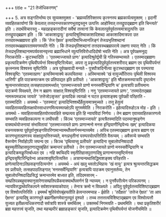 +++
title = "21 तेजोधिकरणम्"

+++
5. अत्र सङ्गतिर्भाष्य एव सुव्यक्तमुक्ता - 'ब्रह्मव्यतिरिक्तस्य कृत्स्नस्य ब्रह्मकार्यत्वमुक्तम् । इदानीं व्यवहितकार्याणां किं केवलात् तत्तदनन्तरकारणभूताद्वस्तुन उत्पत्तिः आहोस्वित् तत्तद्रूपाद्ब्रह्मण इति चिन्त्यते' इति । तदर्थविचारस्तु - महदहङ्कारादीनां सर्वेषां तत्त्वानां किं केवलात्पूर्वपूर्वतत्त्वमात्रादुत्पत्तिः उत तत्तद्रूपाद्ब्रह्मण इति । किं 'आकाशाद्वायुः' इत्यादिश्रुतिष्वाकाशादिशब्दा आकाशादिमात्रपरा उत तत्तदवस्थब्रह्मपरा इति । किं 'तेज ऐक्षत' इत्यादिष्वभिध्यानलिङ्गं तेजःप्रभृतिशब्दानां तत्तदवस्थब्रह्मपरतामवगमयति नेति । किं तेजःप्रभृतिशब्दानां तत्तदवस्थब्रह्मपरत्वे लक्षणा स्यात् नेति । किं तेजःप्रभृतिशब्दानामपर्यवसानवृत्त्या ब्रह्माभिधाने व्युत्पत्तिविरोधादिदोषो भवति नेति । अत्र पूर्वपक्षमनूद्य निराकरोति - कूटस्थादिति । 'एतस्माज्जायते प्राणः' इत्यादिश्रुतेर्द्वयी हि गतिस्सम्भाव्यते । एतस्माद्ब्रह्मणः प्रकृत्यादिक्रमेण पृथिवीपर्यन्तं विश्वसृष्टिरित्येका, अपरा तु प्रकृत्यादिपूर्वपूर्वतत्त्वशरीराद् ब्रह्मण एव पृथिवीपर्यन्तं कृत्स्नस्य विश्वस्य सृष्टिरिति । अत्र पूर्वपक्षवादी मन्यते - पुत्रपौत्रादिनीत्या कूटस्थाद्ब्रह्मण एव परम्परया विश्वसृष्टिः 'एतस्मात्प्राणः' इत्यस्मिन्वाक्ये कल्पयितव्या । अस्मिन्वाक्ये 'खं वायुर्ज्योतिरापः पृथिवी विश्वस्य धारिणी' इति पाठक्रमात्क्रम एव प्रतिपाद्यत इति प्रतीयते । 'आकाशाद्वायुः' इति श्रौतक्रमस्यात्रापि दृष्टत्वेन श्रुत्यन्तरसंवादात् तत्सहपाठसामर्थ्यात् 'एतस्माज्जायते प्राणो मनस्सर्वेन्द्रियाणि च' इत्यत्रापि प्रतीयमानः पाठक्रमो विवक्ष्यते, तेन न ब्रह्मणः साक्षात् विश्वसृष्टिरिति । ननु 'एतस्माज्जायते प्राणः', 'तस्मादेतद्ब्रह्म नामरूपमन्नञ्च जायते' 'तत्तेजोऽसृजत' इत्यादिकं त्वत्पक्षे न घटत इत्याशङ्क्य पूर्वपक्षी परिहरति - एतस्मादिति । अयमर्थः - 'एतस्मात्' इत्यादिभिश्शब्दैर्हेतुत्वमात्रमुच्यते । तत्तु हेतुत्वं व्यवहिताव्यवहितपक्षयोस्साधारणमित्यस्मत्पक्षेऽपि सुगममेवेति । निराकरोति - इहेत्यादिरूहोऽत्र मोह - इति । अयमर्थः - व्यवहिताव्यवहितयोरव्यवहिते सम्प्रत्यय इति हि न्यायविदां निर्णयः । तेन ब्रह्मण एवाव्यवहितकारणत्वे सम्भवति व्यवहितकल्पना न लघीयसी । किंञ्च 'एतस्माज्जायते' इत्यत्रैतस्मादिति पदस्यानुषङ्गेण वाक्यार्थयोजनायां संभावितायां 'एतस्माज्जायते प्राणः प्राणान्मनो मनस इन्द्रियाणीन्द्रियेभ्यः खम्' इत्यादिकया वचनव्यक्त्या पूर्वपूर्वानुषङ्गविपरिणामाभ्यामर्थोपवर्णनमन्याय्यमेव । अपिच एतस्माद्ब्रह्मण इत्यत्र ब्रह्मण एव कारणभूतात्प्राणस्य साक्षादुत्पत्तिरुच्यते, मनःप्रभृतीनां परम्परयोत्पत्तिरिति वैरूप्यम् । अवैरूप्ये सम्भवति वैरूप्येण निर्वाहोऽपि जघन्य एव । किञ्च 'पृथिव्यप्सु प्रलीयते' इत्यादिना सुबालोपनिषादादौ बहुस्मृतीतिहासपुराणाद्युपबृंहितं क्रमान्तरं प्रतीयते । तेन एतस्माज्जायते प्राणो मनस्सर्वेन्द्रियाणि च इत्यादिक्रमकॢप्तिर्बाध्यत एव । नहि क्वचिदपि स्मृतीतिहासपुराणादिषु प्राणान्मनस्सृष्टिर्मनस इन्द्रियसृष्टिरिन्द्रियेभ्य आकाशसृष्टिरित्यस्ति । अत्राप्यन्यथासिद्धिमाशङ्क्य परिहरति - प्राणेत्यादिनाऽतिप्रसङ्गादित्यन्तेन । अयमर्थः - अयं खलु भवतोऽभिप्रायः 'खं वायुः' इत्यत्र श्रुत्यन्तरसिद्धक्रम एव प्रतीयते; तत्सहपाठलिङ्गात् 'मनस्सर्वेन्द्रियाणि' इत्यत्रापि पाठक्रम एवानुसर्तव्यः, तेन सुबालोपनिषदादिप्रसिद्धं क्रमान्तरमेव बाध्यत इति, तदिदमसारम् - सम्प्रतिपन्नबहुवाक्यानुसारेणासम्प्रतिपन्नैकवाक्यार्थोपवर्णनं हि न्याय्यम् । न पुनर्वैपरीत्येन परिकल्पनम् । न्यायविरुद्धार्थपरिकल्पने सर्वशास्त्रव्याकोपात् । तेनात्र क्रमो न विवक्ष्यते । अपितु पूर्वपूर्वतत्त्वविशिष्टाद्ब्रह्मण एव विश्वोत्पत्तिरिति । इममर्थं श्रुतिरेवोपबृंहयतीति हेत्वन्तरमप्याह - ईक्षेति । 'तदैक्षत' 'तत्तेज ऐक्षत' 'ता आप ऐक्षन्त' इत्यादिषु कारणभूते ब्रह्मणीक्षणमेवानुस्यूतं दृश्यते । तच्च तत्तत्तत्वविशिष्टाद्ब्रह्मण एव विश्वोत्पत्तौ युज्यत इतीक्षत्यधिकरणादौ सर्वत्रापि शास्त्रे समर्थितम् । उक्तमर्थं निगमयति - प्रथममिति । यथा प्रकृतिशरीरं ब्रह्म महत्तत्त्वं सृजति, तथा महच्छरीरं ब्रह्माहङ्कारं सृजति, इत्यादिक्रमेण पृथिवीपर्यन्तं योजनीयमिति ॥